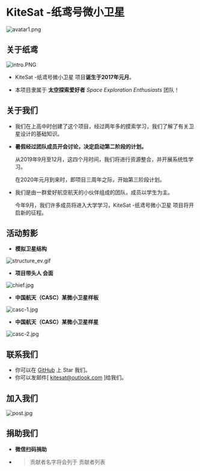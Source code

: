#                     KiteSat -纸鸢号微小卫星

![avatar1.png](https://i.loli.net/2019/08/27/9z3tJfRogGPekNI.jpg)



## 关于纸鸢

![intro.PNG](https://i.loli.net/2019/08/27/BfklxbZQREVHsJh.png)

- KiteSat -纸鸢号微小卫星 项目**诞生于2017年元月**。


- 本项目隶属于 **太空探索爱好者** *Space Exploration Enthusiasts* 团队！

  

## 关于我们

- 我们在上高中时创建了这个项目，经过两年多的摸索学习，我们了解了有关卫星设计的基础知识。

- **暑假经过团队成员开会讨论，决定启动第二阶段的计划。**

  从2019年9月至12月，这四个月时间，我们将进行资源整合，并开展系统性学习。

  在2020年元月到来时，即项目三周年之际，开始第三阶段计划。

- 我们是由一群爱好航空航天的小伙伴组成的团队，成员以学生为主。

  今年9月，我们许多成员将进入大学学习，KiteSat -纸鸢号微小卫星 项目将开启新的征程。



## 活动剪影

- **模拟卫星结构**

![structure_ev.gif](https://i.loli.net/2019/08/27/QzxqH1jyvmlndNC.gif)

- **项目带头人 会面**

![chief.jpg](https://i.loli.net/2019/08/27/aZg6qYjUiAyOHmh.jpg)

- **中国航天（CASC）某微小卫星样板**

![casc-1.jpg](https://i.loli.net/2019/08/27/cUvb5ZNLpy3xHjF.jpg)

- **中国航天（CASC）某微小卫星样星**

![casc-2.jpg](https://i.loli.net/2019/08/27/53HqIdnshi4rER2.jpg)



## 联系我们

- 你可以在 [GitHub](https://github.com/pyfn2030/KiteSat) 上 Star 我们。
- 你可以发邮件[ kitesat@outlook.com ]给我们。



## 加入我们

![post.jpg](https://i.loli.net/2019/08/27/NyaIDThrCVzm27b.jpg)



## 捐助我们

- **微信扫码捐助**

  

- > 贡献者名字将会列于 贡献者列表
